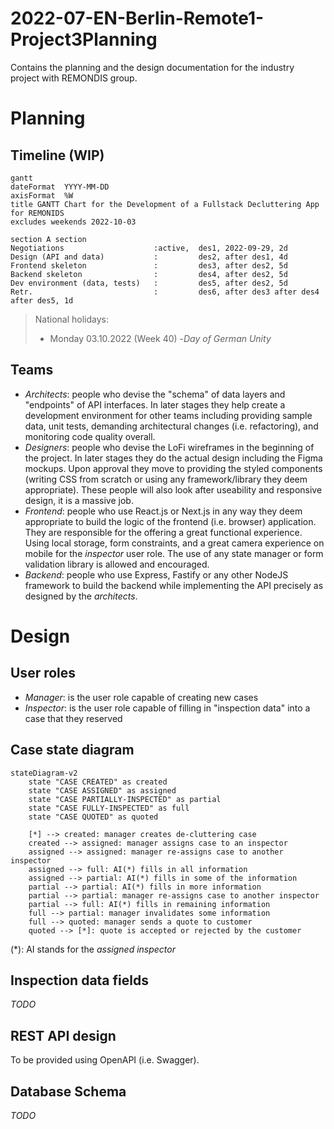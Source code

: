 # 2022-07-EN-Berlin-Remote1-Project3Planning
Contains the planning and the design documentation for the industry project with REMONDIS group.

# Planning

## Timeline (WIP)

```mermaid
gantt
dateFormat  YYYY-MM-DD
axisFormat  %W
title GANTT Chart for the Development of a Fullstack Decluttering App for REMONIDS
excludes weekends 2022-10-03

section A section
Negotiations                    :active,  des1, 2022-09-29, 2d
Design (API and data)           :         des2, after des1, 4d
Frontend skeleton               :         des3, after des2, 5d
Backend skeleton                :         des4, after des2, 5d
Dev environment (data, tests)   :         des5, after des2, 5d
Retr.                           :         des6, after des3 after des4 after des5, 1d
```

> National holidays:
> - Monday 03.10.2022 (Week 40) -_Day of German Unity_

## Teams

- _Architects_: people who devise the "schema" of data layers and "endpoints" of API interfaces. In later stages they help create a development environment for other teams including providing sample data, unit tests, demanding architectural changes (i.e. refactoring), and monitoring code quality overall.
- _Designers_: people who devise the LoFi wireframes in the beginning of the project. In later stages they do the actual design including the Figma mockups. Upon approval they move to providing the styled components (writing CSS from scratch or using any framework/library they deem appropriate). These people will also look after useability and responsive design, it is a massive job.
- _Frontend_: people who use React.js or Next.js in any way they deem appropriate to build the logic of the frontend (i.e. browser) application. They are responsible for the offering a great functional experience. Using local storage, form constraints, and a great camera experience on mobile for the _inspector_ user role. The use of any state manager or form validation library is allowed and encouraged.
- _Backend_: people who use Express, Fastify or any other NodeJS framework to build the backend while implementing the API precisely as designed by the _architects_.

# Design

## User roles

- _Manager_: is the user role capable of creating new cases
- _Inspector_: is the user role capable of filling in "inspection data" into a case that they reserved

## Case state diagram

```mermaid
stateDiagram-v2
    state "CASE CREATED" as created
    state "CASE ASSIGNED" as assigned
    state "CASE PARTIALLY-INSPECTED" as partial
    state "CASE FULLY-INSPECTED" as full
    state "CASE QUOTED" as quoted
    
    [*] --> created: manager creates de-cluttering case
    created --> assigned: manager assigns case to an inspector
    assigned --> assigned: manager re-assigns case to another inspector
    assigned --> full: AI(*) fills in all information
    assigned --> partial: AI(*) fills in some of the information
    partial --> partial: AI(*) fills in more information
    partial --> partial: manager re-assigns case to another inspector
    partial --> full: AI(*) fills in remaining information
    full --> partial: manager invalidates some information
    full --> quoted: manager sends a quote to customer
    quoted --> [*]: quote is accepted or rejected by the customer
```

(*): AI stands for the _assigned inspector_

## Inspection data fields

_TODO_

## REST API design

To be provided using OpenAPI (i.e. Swagger).

## Database Schema

_TODO_
